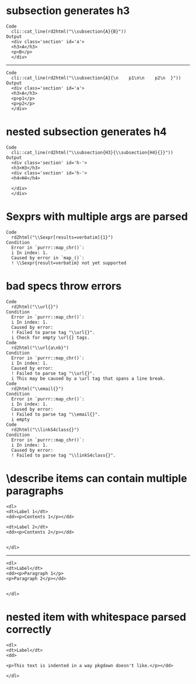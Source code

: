 # subsection generates h3

    Code
      cli::cat_line(rd2html("\\subsection{A}{B}"))
    Output
      <div class='section' id='a'>
      <h3>A</h3>
      <p>B</p>
      </div>

---

    Code
      cli::cat_line(rd2html("\\subsection{A}{\n    p1\n\n    p2\n  }"))
    Output
      <div class='section' id='a'>
      <h3>A</h3>
      <p>p1</p>
      <p>p2</p>
      </div>

# nested subsection generates h4

    Code
      cli::cat_line(rd2html("\\subsection{H3}{\\subsection{H4}{}}"))
    Output
      <div class='section' id='h-'>
      <h3>H3</h3>
      <div class='section' id='h-'>
      <h4>H4</h4>
      
      </div>
      </div>

# Sexprs with multiple args are parsed

    Code
      rd2html("\\Sexpr[results=verbatim]{1}")
    Condition
      Error in `purrr::map_chr()`:
      i In index: 1.
      Caused by error in `map_()`:
      ! \\Sexpr{result=verbatim} not yet supported

# bad specs throw errors

    Code
      rd2html("\\url{}")
    Condition
      Error in `purrr::map_chr()`:
      i In index: 1.
      Caused by error:
      ! Failed to parse tag "\\url{}".
      i Check for empty \url{} tags.
    Code
      rd2html("\\url{a\nb}")
    Condition
      Error in `purrr::map_chr()`:
      i In index: 1.
      Caused by error:
      ! Failed to parse tag "\\url{}".
      i This may be caused by a \url tag that spans a line break.
    Code
      rd2html("\\email{}")
    Condition
      Error in `purrr::map_chr()`:
      i In index: 1.
      Caused by error:
      ! Failed to parse tag "\\email{}".
      i empty
    Code
      rd2html("\\linkS4class{}")
    Condition
      Error in `purrr::map_chr()`:
      i In index: 1.
      Caused by error:
      ! Failed to parse tag "\\linkS4class{}".

# \describe items can contain multiple paragraphs

    <dl>
    <dt>Label 1</dt>
    <dd><p>Contents 1</p></dd>
    
    <dt>Label 2</dt>
    <dd><p>Contents 2</p></dd>
    
    
    </dl>

---

    <dl>
    <dt>Label</dt>
    <dd><p>Paragraph 1</p>
    <p>Paragraph 2</p></dd>
    
    
    </dl>

# nested item with whitespace parsed correctly

    <dl>
    <dt>Label</dt>
    <dd>
    
    <p>This text is indented in a way pkgdown doesn't like.</p></dd>
    
    </dl>

